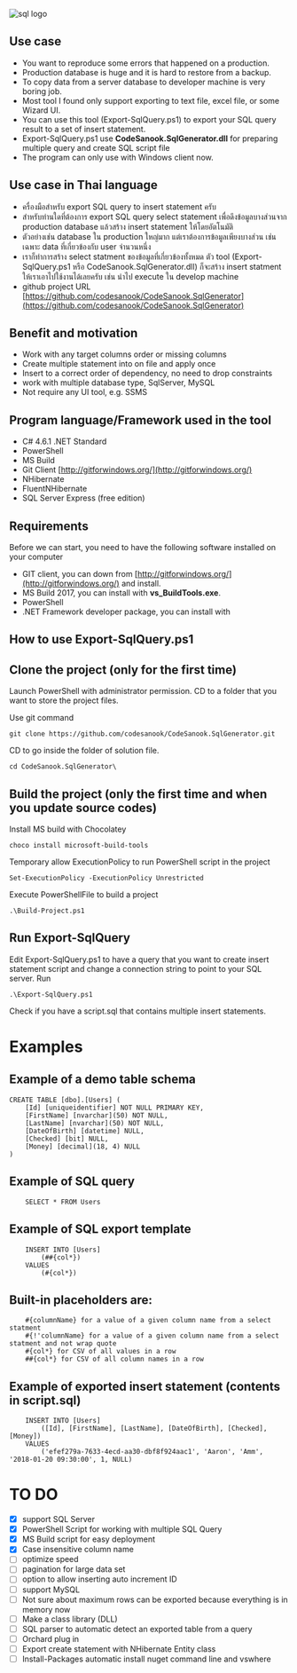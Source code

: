 ﻿![sql logo](https://github.com/codesanook/CodeSanook.SqlGenerator.Console/blob/master/sql.png)

## Use case
* You want to reproduce some errors that happened on a production.
* Production database is huge and it is hard to restore from a backup.
* To copy data from a server database to developer machine is very boring job.
* Most tool I found only support exporting to text file, excel file, or some Wizard UI.
* You can use this tool (Export-SqlQuery.ps1)
to export your SQL query result to a set of insert statement.
* Export-SqlQuery.ps1 use **CodeSanook.SqlGenerator.dll** for preparing multiple query and create
SQL script file
* The program can only use with Windows client now.

## Use case in Thai language
* ครื่องมือสำหรับ export SQL query to insert statement ครับ
* สำหรับท่านใดที่ต้องการ export SQL query select statement เพื่อดึงข้อมูลบางส่วนจาก production database
แล้วสร้าง insert statement ให้โดยอัตโนมัติ
* ตัวอย่างเช่น database ใน production ใหญ่มาก แต่เราต้องการข้อมูลเพียงบางส่วน เช่นเฉพาะ data ที่เกี่ยวข้องกับ user จำนวนหนึ่ง
* เราก็ทำการสร้าง select statment ของข้อมูลที่เกี่ยวข้องทั้งหมด ตัว tool (Export-SqlQuery.ps1 หรือ CodeSanook.SqlGenerator.dll)
ก็จะสร้าง insert statment ให้เราเอาไปใช้งานได้เลยครับ เช่น นำไป execute ใน develop machine
* github project URL [https://github.com/codesanook/CodeSanook.SqlGenerator](https://github.com/codesanook/CodeSanook.SqlGenerator)

## Benefit and motivation
* Work with any target columns order or missing columns
* Create multiple statement into on file and apply once
* Insert to a correct order of dependency, no need to drop constraints
* work with multiple database type, SqlServer, MySQL
* Not require any UI tool, e.g. SSMS

## Program language/Framework used in the tool
* C# 4.6.1 .NET Standard
* PowerShell
* MS Build
* Git Client [http://gitforwindows.org/](http://gitforwindows.org/)
* NHibernate
* FluentNHibernate
* SQL Server Express (free edition)

## Requirements
Before we can start, you need to have the following software installed on your computer
* GIT client, you can down from [http://gitforwindows.org/](http://gitforwindows.org/) and install.
* MS Build 2017, you can install with **vs_BuildTools.exe**.
* PowerShell
* .NET Framework developer package, you can install with


## How to use Export-SqlQuery.ps1

## Clone the project (only for the first time)
Launch PowerShell with administrator permission.
CD to a folder that you want to store the project files.

Use git command
```
git clone https://github.com/codesanook/CodeSanook.SqlGenerator.git
```

CD to go inside the folder of solution file.
```
cd CodeSanook.SqlGenerator\

```

## Build the project (only the first time and when you update source codes)

Install MS build with Chocolatey
```
choco install microsoft-build-tools
```

Temporary allow ExecutionPolicy to run PowerShell script in the project
```
Set-ExecutionPolicy -ExecutionPolicy Unrestricted
```

Execute PowerShellFile to build a project
```
.\Build-Project.ps1
```

## Run Export-SqlQuery
Edit Export-SqlQuery.ps1 to have a query that you want to create insert statement script
and change a connection string to point to your SQL server.
Run
```
.\Export-SqlQuery.ps1
```

Check if you have a script.sql that contains multiple insert statements.


# Examples

## Example of a demo table schema
```
CREATE TABLE [dbo].[Users] (
    [Id] [uniqueidentifier] NOT NULL PRIMARY KEY,
    [FirstName] [nvarchar](50) NOT NULL,
    [LastName] [nvarchar](50) NOT NULL,
    [DateOfBirth] [datetime] NULL,
    [Checked] [bit] NULL,
    [Money] [decimal](18, 4) NULL
)
```

## Example of SQL query
```
    SELECT * FROM Users
```

## Example of SQL export template
```
    INSERT INTO [Users]
        (##{col*})
    VALUES
        (#{col*})

```
## Built-in placeholders are:
```
    #{columnName} for a value of a given column name from a select statment
    #{!'columnName} for a value of a given column name from a select statment and not wrap quote
    #{col*} for CSV of all values in a row
    ##{col*} for CSV of all column names in a row
```

## Example of exported insert statement (contents in script.sql)
```
    INSERT INTO [Users]
        ([Id], [FirstName], [LastName], [DateOfBirth], [Checked], [Money])
    VALUES
        ('efef279a-7633-4ecd-aa30-dbf8f924aac1', 'Aaron', 'Amm', '2018-01-20 09:30:00', 1, NULL)
```

# TO DO

* [x] support SQL Server
* [x] PowerShell Script for working with multiple SQL Query
* [x] MS Build script for easy deployment
* [x] Case insensitive column name
* [ ] optimize speed
* [ ] pagination for large data set
* [ ] option to allow inserting auto increment ID
* [ ] support MySQL
* [ ] Not sure about maximum rows can be exported because everything is in memory now
* [ ] Make a class library (DLL)
* [ ] SQL parser to automatic detect an exported table from a query
* [ ] Orchard plug in
* [ ] Export create statement with NHibernate Entity class
* [ ] Install-Packages automatic install nuget command line and vswhere